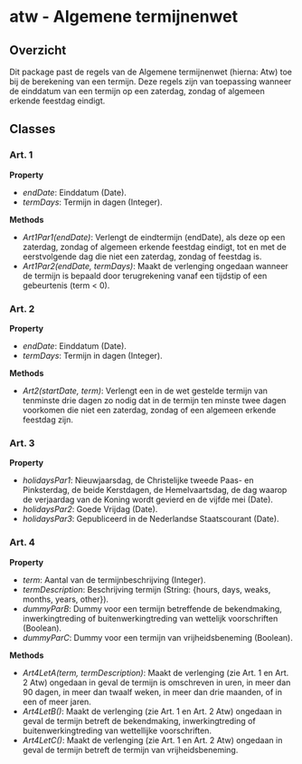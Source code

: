 # atw - Algemene termijnenwet
## Overzicht
Dit package past de regels van de Algemene termijnenwet (hierna: Atw) toe bij de berekening van een termijn. Deze regels zijn van toepassing wanneer de einddatum van een termijn op een zaterdag, zondag of algemeen erkende feestdag eindigt.

## Classes
### Art. 1
**Property**
- _endDate_: Einddatum (Date).
- _termDays_: Termijn in dagen (Integer).

**Methods**
- _Art1Par1(endDate)_: Verlengt de eindtermijn (endDate), als deze op een zaterdag, zondag of algemeen erkende feestdag eindigt, tot en met de eerstvolgende dag die niet een zaterdag, zondag of feestdag is.
- _Art1Par2(endDate, termDays)_: Maakt de verlenging ongedaan wanneer de termijn is bepaald door terugrekening vanaf een tijdstip of een gebeurtenis (term < 0).

### Art. 2 
**Property**
- _endDate_: Einddatum (Date).
- _termDays_: Termijn in dagen (Integer).

**Methods**
- _Art2(startDate, term)_: Verlengt een in de wet gestelde termijn van tenminste drie dagen zo nodig dat in de termijn ten minste twee dagen voorkomen die niet een zaterdag, zondag of een algemeen erkende feestdag zijn.

### Art. 3
**Property**
- _holidaysPar1_: Nieuwjaarsdag, de Christelijke tweede Paas- en Pinksterdag, de beide Kerstdagen, de Hemelvaartsdag, de dag waarop de verjaardag van de Koning wordt gevierd en de vijfde mei (Date).
- _holidaysPar2_: Goede Vrijdag (Date).
- _holidaysPar3_: Gepubliceerd in de Nederlandse Staatscourant (Date).

### Art. 4
**Property**
- _term_: Aantal van de termijnbeschrijving (Integer).
- _termDescription_: Beschrijving termijn (String: {hours, days, weaks, months, years, other}).
- _dummyParB_: Dummy voor een termijn betreffende de bekendmaking, inwerkingtreding of buitenwerkingtreding van wettelijk voorschriften (Boolean).
- _dummyParC_: Dummy voor een termijn van vrijheidsbeneming (Boolean).

**Methods**
- _Art4LetA(term, termDescription)_: Maakt de verlenging (zie Art. 1 en Art. 2 Atw) ongedaan in geval de termijn is omschreven in uren, in meer dan 90 dagen, in meer dan twaalf weken, in meer dan drie maanden, of in een of meer jaren.
- _Art4LetB()_: Maakt de verlenging (zie Art. 1 en Art. 2 Atw) ongedaan in geval de termijn betreft de bekendmaking, inwerkingtreding of buitenwerkingtreding van wettellijke voorschriften.
- _Art4LetC()_: Maakt de verlenging (zie Art. 1 en Art. 2 Atw) ongedaan in geval de termijn betreft de termijn van vrijheidsbeneming.
